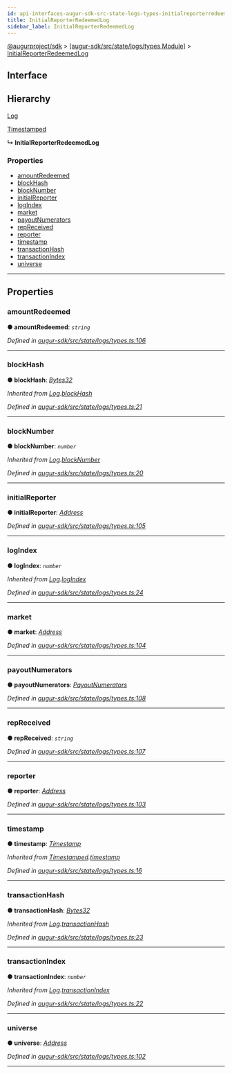 ```yaml
---
id: api-interfaces-augur-sdk-src-state-logs-types-initialreporterredeemedlog
title: InitialReporterRedeemedLog
sidebar_label: InitialReporterRedeemedLog
---
```


[@augurproject/sdk](api-readme.md) > [[augur-sdk/src/state/logs/types Module]](api-modules-augur-sdk-src-state-logs-types-module.md) > [InitialReporterRedeemedLog](api-interfaces-augur-sdk-src-state-logs-types-initialreporterredeemedlog.md)

## Interface

## Hierarchy

 [Log](api-interfaces-augur-sdk-src-state-logs-types-log.md)

 [Timestamped](api-interfaces-augur-sdk-src-state-logs-types-timestamped.md)

**↳ InitialReporterRedeemedLog**

### Properties

* [amountRedeemed](api-interfaces-augur-sdk-src-state-logs-types-initialreporterredeemedlog.md#amountredeemed)
* [blockHash](api-interfaces-augur-sdk-src-state-logs-types-initialreporterredeemedlog.md#blockhash)
* [blockNumber](api-interfaces-augur-sdk-src-state-logs-types-initialreporterredeemedlog.md#blocknumber)
* [initialReporter](api-interfaces-augur-sdk-src-state-logs-types-initialreporterredeemedlog.md#initialreporter)
* [logIndex](api-interfaces-augur-sdk-src-state-logs-types-initialreporterredeemedlog.md#logindex)
* [market](api-interfaces-augur-sdk-src-state-logs-types-initialreporterredeemedlog.md#market)
* [payoutNumerators](api-interfaces-augur-sdk-src-state-logs-types-initialreporterredeemedlog.md#payoutnumerators)
* [repReceived](api-interfaces-augur-sdk-src-state-logs-types-initialreporterredeemedlog.md#repreceived)
* [reporter](api-interfaces-augur-sdk-src-state-logs-types-initialreporterredeemedlog.md#reporter)
* [timestamp](api-interfaces-augur-sdk-src-state-logs-types-initialreporterredeemedlog.md#timestamp)
* [transactionHash](api-interfaces-augur-sdk-src-state-logs-types-initialreporterredeemedlog.md#transactionhash)
* [transactionIndex](api-interfaces-augur-sdk-src-state-logs-types-initialreporterredeemedlog.md#transactionindex)
* [universe](api-interfaces-augur-sdk-src-state-logs-types-initialreporterredeemedlog.md#universe)

---

## Properties

<a id="amountredeemed"></a>

###  amountRedeemed

**● amountRedeemed**: *`string`*

*Defined in [augur-sdk/src/state/logs/types.ts:106](https://github.com/AugurProject/augur/blob/1e1466f1d3/packages/augur-sdk/src/state/logs/types.ts#L106)*

___
<a id="blockhash"></a>

###  blockHash

**● blockHash**: *[Bytes32](api-modules-augur-sdk-src-state-logs-types-module.md#bytes32)*

*Inherited from [Log](api-interfaces-augur-sdk-src-state-logs-types-log.md).[blockHash](api-interfaces-augur-sdk-src-state-logs-types-log.md#blockhash)*

*Defined in [augur-sdk/src/state/logs/types.ts:21](https://github.com/AugurProject/augur/blob/1e1466f1d3/packages/augur-sdk/src/state/logs/types.ts#L21)*

___
<a id="blocknumber"></a>

###  blockNumber

**● blockNumber**: *`number`*

*Inherited from [Log](api-interfaces-augur-sdk-src-state-logs-types-log.md).[blockNumber](api-interfaces-augur-sdk-src-state-logs-types-log.md#blocknumber)*

*Defined in [augur-sdk/src/state/logs/types.ts:20](https://github.com/AugurProject/augur/blob/1e1466f1d3/packages/augur-sdk/src/state/logs/types.ts#L20)*

___
<a id="initialreporter"></a>

###  initialReporter

**● initialReporter**: *[Address](api-modules-augur-sdk-src-state-logs-types-module.md#address)*

*Defined in [augur-sdk/src/state/logs/types.ts:105](https://github.com/AugurProject/augur/blob/1e1466f1d3/packages/augur-sdk/src/state/logs/types.ts#L105)*

___
<a id="logindex"></a>

###  logIndex

**● logIndex**: *`number`*

*Inherited from [Log](api-interfaces-augur-sdk-src-state-logs-types-log.md).[logIndex](api-interfaces-augur-sdk-src-state-logs-types-log.md#logindex)*

*Defined in [augur-sdk/src/state/logs/types.ts:24](https://github.com/AugurProject/augur/blob/1e1466f1d3/packages/augur-sdk/src/state/logs/types.ts#L24)*

___
<a id="market"></a>

###  market

**● market**: *[Address](api-modules-augur-sdk-src-state-logs-types-module.md#address)*

*Defined in [augur-sdk/src/state/logs/types.ts:104](https://github.com/AugurProject/augur/blob/1e1466f1d3/packages/augur-sdk/src/state/logs/types.ts#L104)*

___
<a id="payoutnumerators"></a>

###  payoutNumerators

**● payoutNumerators**: *[PayoutNumerators](api-modules-augur-sdk-src-state-logs-types-module.md#payoutnumerators)*

*Defined in [augur-sdk/src/state/logs/types.ts:108](https://github.com/AugurProject/augur/blob/1e1466f1d3/packages/augur-sdk/src/state/logs/types.ts#L108)*

___
<a id="repreceived"></a>

###  repReceived

**● repReceived**: *`string`*

*Defined in [augur-sdk/src/state/logs/types.ts:107](https://github.com/AugurProject/augur/blob/1e1466f1d3/packages/augur-sdk/src/state/logs/types.ts#L107)*

___
<a id="reporter"></a>

###  reporter

**● reporter**: *[Address](api-modules-augur-sdk-src-state-logs-types-module.md#address)*

*Defined in [augur-sdk/src/state/logs/types.ts:103](https://github.com/AugurProject/augur/blob/1e1466f1d3/packages/augur-sdk/src/state/logs/types.ts#L103)*

___
<a id="timestamp"></a>

###  timestamp

**● timestamp**: *[Timestamp](api-modules-augur-sdk-src-state-logs-types-module.md#timestamp)*

*Inherited from [Timestamped](api-interfaces-augur-sdk-src-state-logs-types-timestamped.md).[timestamp](api-interfaces-augur-sdk-src-state-logs-types-timestamped.md#timestamp)*

*Defined in [augur-sdk/src/state/logs/types.ts:16](https://github.com/AugurProject/augur/blob/1e1466f1d3/packages/augur-sdk/src/state/logs/types.ts#L16)*

___
<a id="transactionhash"></a>

###  transactionHash

**● transactionHash**: *[Bytes32](api-modules-augur-sdk-src-state-logs-types-module.md#bytes32)*

*Inherited from [Log](api-interfaces-augur-sdk-src-state-logs-types-log.md).[transactionHash](api-interfaces-augur-sdk-src-state-logs-types-log.md#transactionhash)*

*Defined in [augur-sdk/src/state/logs/types.ts:23](https://github.com/AugurProject/augur/blob/1e1466f1d3/packages/augur-sdk/src/state/logs/types.ts#L23)*

___
<a id="transactionindex"></a>

###  transactionIndex

**● transactionIndex**: *`number`*

*Inherited from [Log](api-interfaces-augur-sdk-src-state-logs-types-log.md).[transactionIndex](api-interfaces-augur-sdk-src-state-logs-types-log.md#transactionindex)*

*Defined in [augur-sdk/src/state/logs/types.ts:22](https://github.com/AugurProject/augur/blob/1e1466f1d3/packages/augur-sdk/src/state/logs/types.ts#L22)*

___
<a id="universe"></a>

###  universe

**● universe**: *[Address](api-modules-augur-sdk-src-state-logs-types-module.md#address)*

*Defined in [augur-sdk/src/state/logs/types.ts:102](https://github.com/AugurProject/augur/blob/1e1466f1d3/packages/augur-sdk/src/state/logs/types.ts#L102)*

___

